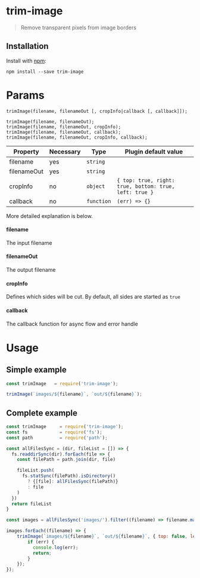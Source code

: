 # trim-image

> Remove transparent pixels from image borders

## Installation

Install with [npm](https://npmjs.org/package/trim-image):
```
npm install --save trim-image
```

# Params

```
trimImage(filename, filenameOut [, cropInfo|callback [, callback]]);

trimImage(filename, filenameOut);
trimImage(filename, filenameOut, cropInfo);
trimImage(filename, filenameOut, callback);
trimImage(filename, filenameOut, cropInfo, callback);
```

Property           | Necessary | Type         | Plugin default value
-------------------|-----------|--------------|-----------
filename           | yes       | `string`     |
filenameOut        | yes       | `string`     |
cropInfo           | no        | `object`     | `{ top: true, right: true, bottom: true, left: true } `
callback           | no        | `function`   | `(err) => {} `

More detailed explanation is below.

#### filename
The input filename

#### filenameOut
The output filename

#### cropInfo
Defines which sides will be cut. By default, all sides are started as `true`

#### callback
The callback function for async flow and error handle

# Usage
## Simple example
```js
const trimImage   = require('trim-image');

trimImage(`images/${filename}`, `out/${filename}`);
```

## Complete example
```js
const trimImage     = require('trim-image');
const fs            = require('fs');
const path          = require('path');

const allFilesSync = (dir, fileList = []) => {
  fs.readdirSync(dir).forEach(file => {
    const filePath = path.join(dir, file)

    fileList.push(
      fs.statSync(filePath).isDirectory()
        ? {[file]: allFilesSync(filePath)}
        : file
    )
  })
  return fileList
}

const images = allFilesSync('images/').filter((filename) => filename.match(/\.png$/));

images.forEach((filename) => {
    trimImage(`images/${filename}`, `out/${filename}`, { top: false, left: false }, (err) => {
        if (err) {
          console.log(err);
          return;
        }
    });
});
```
